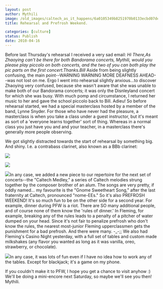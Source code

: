 ```yaml
---
layout: post
author: Mythili
image: /old_images/caltech_as_it_happens/6a0105349b8251970b0133ecbd07de970b.jpg
title: Rehearsal and Prefrosh Weekend.

categories: [culture]
status: Publish
date: 2010-04-16
---
```


Before last Thursday's rehearsal I received a very sad email:
*Hi There,As Zhaoying can't be there for both Bandorama concerts, Mythili, would you please play piccolo on both concerts, and the two of you can both play the pic parts on the first concert.Thanks.Bill* Aside from being slightly confusing, the main point--WARNING WARNING MORE DEAFNESS AHEAD--was not lost on me. Ergo I went into rehearsal slightly anxious...to discover Zhaoying very confused, because she wasn't aware that she was unable to make both of our Bandorama concerts; it was only the Disnleyland concert for which she was busy. With much pomp and circumstance, I returned her music to her and gave the school piccolo back to Bill. Adieu!
So before rehearsal started, we had a special masterclass hosted by a member of the band, Lynne Snyder. For those who have never had the pleasure, a masterclass is when you take a class under a guest instructor, but it's meant as sort of a 'everyone learns together' sort of thing. Whereas in a normal class you just have you and and your teacher, in a masterclass there's generally more people observing.

We got slightly distracted towards the start of rehearsal by something big. And shiny. I.e. a contrabass clarinet, also known as a BBb clarinet:

![](/old_images/caltech_as_it_happens/6a0105349b8251970b01347fed1c1e970c.jpg)

![](/old_images/caltech_as_it_happens/6a0105349b8251970b01347fed1c1e970c.jpg)

![](/old_images/caltech_as_it_happens/6a0105349b8251970b0133ecbd1202970b.jpg)In any case, we added a new piece to our repertoire for the next set of concerts--the "Caltech Medley," a series of Caltech melodies strung together by the composer brother of an alum. The songs are very pretty, if oddly named... my favourite is the "Gnome Sweetheart Song," after the last fraternity at Caltech, pronounced "nome-EEs."
So it's also PREFROSH WEEKEND! It's so much fun to be on the other side for a second year. For example, dinner during PFW is a riot. There are SO many additional people, and of course none of them know the 'rules of dinner.' In Fleming, for example, breaking any of the rules leads to a penalty of a pitcher of water dumped on your head. Since it's not fair to penalize prefrosh who don't know the rules, the nearest most-junior Fleming upperclassmen gets the punishment for a bad prefrosh. And there were many. -_-;;
We also had Fleming's Casino Night yesterday, with a full set of tables and custom made milkshakes (any flavor you wanted as long as it was vanilla, oreo, strawberry, or chocolate).


![](/old_images/caltech_as_it_happens/6a0105349b8251970b0133ecbd1af5970b.jpg)In any case, it was lots of fun even if I have no idea how to work any of the tables. Except for blackjack; it's a game on my phone.

If you couldn't make it to PFW, I hope you get a chance to visit anyhow :) We'll be doing a mini-encore next Saturday, so maybe we'll see you then!
Mythili.

